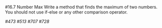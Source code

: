 #16.7 Number Max
Write a method that finds the maximum of two numbers. You should not use if-else or any other comparison operator.

_#473_
_#513_
_#707_
_#728_


